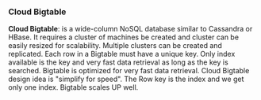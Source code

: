### Cloud Bigtable

**Cloud Bigtable**: is a wide-column NoSQL database similar to Cassandra or HBase. It requires a cluster of machines be created and cluster can be easily resized for scalability. Multiple clusters can be created and replicated. Each row in a Bigtable must have a unique key. Only index available is the key and very fast data retrieval as long as the key is searched. Bigtable is optimized for very fast data retrieval. Cloud Bigtable design idea is "simplify for speed". The Row key is the index and we get only one index. Bigtable scales UP well. 
